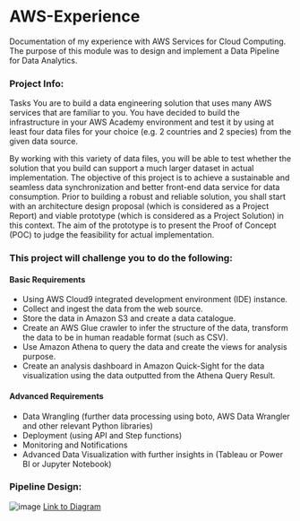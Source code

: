 # AWS-Experience
Documentation of my experience with AWS Services for Cloud Computing. The purpose of this module was to design and implement a Data Pipeline for Data Analytics.

### Project Info:
Tasks
You are to build a data engineering solution that uses many AWS services that are familiar
to you. You have decided to build the infrastructure in your AWS Academy environment and
test it by using at least four data files for your choice (e.g. 2 countries and 2 species) from
the given data source.

By working with this variety of data files, you will be able to test whether the solution that
you build can support a much larger dataset in actual implementation.
The objective of this project is to achieve a sustainable and seamless data synchronization
and better front-end data service for data consumption. Prior to building a robust and reliable
solution, you shall start with an architecture design proposal (which is considered as a
Project Report) and viable prototype (which is considered as a Project Solution) in this
context. The aim of the prototype is to present the Proof of Concept (POC) to judge the
feasibility for actual implementation.

### This project will challenge you to do the following:
#### Basic Requirements
- Using AWS Cloud9 integrated development environment (IDE) instance.
- Collect and ingest the data from the web source.
- Store the data in Amazon S3 and create a data catalogue.
- Create an AWS Glue crawler to infer the structure of the data, transform the data to be
in human readable format (such as CSV).
- Use Amazon Athena to query the data and create the views for analysis purpose.
- Create an analysis dashboard in Amazon Quick-Sight for the data visualization using
the data outputted from the Athena Query Result.
#### Advanced Requirements
- Data Wrangling (further data processing using boto, AWS Data Wrangler and other
relevant Python libraries)
- Deployment (using API and Step functions)
- Monitoring and Notifications
- Advanced Data Visualization with further insights in (Tableau or Power BI or Jupyter
Notebook)

### Pipeline Design:
![image](https://github.com/Javen05/AWS-Experience/assets/107395637/cb1d7199-dea3-439f-bf8e-d6caeaf8f5ef)
[Link to Diagram](https://app.diagrams.net/#G13J0cF2yyGpaR7hjSbrzBRWiW_HM7i7L0)



